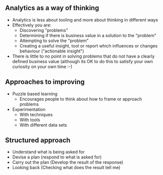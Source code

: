 ## Analytics as a way of thinking
- Analytics is less about tooling and more about thinking in different ways
- Effectively you are:
    - Discovering "problems"
    - Determining if there is business value in a solution to the "problem"
    - Attempting to solve the "problem"
    - Creating a useful insight, tool or report which influences or changes behaviour ("actionable insight")
- There is little to no point in solving problems that do not have a clearly defined business value (although its OK to do this to satisfy your own curiosity on your own time :-)

## Approaches to improving
- Puzzle based learning
    - Encourages people to think about how to frame or approach problems
- Experimentation
    - With techniques
    - With tools
    - With different data sets

## Structured approach
- Understand what is being asked for
- Devise a plan (respond to what is asked for)
- Carry out the plan (Develop the result of the response)
- Looking back (Checking what does the result tell me)